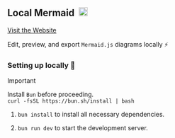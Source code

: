 ## Local Mermaid &nbsp;<img src="./src/app/favicon.ico" alt="logo" width="20" />

[Visit the Website](https://eesuhn.github.io/local-mermaid/)

Edit, preview, and export `Mermaid.js` diagrams locally ⚡

### Setting up locally 🚀

> [!IMPORTANT]
> Install `Bun` before proceeding. <br> `curl -fsSL https://bun.sh/install | bash`

1. `bun install` to install all necessary dependencies.

2. `bun run dev` to start the development server.
